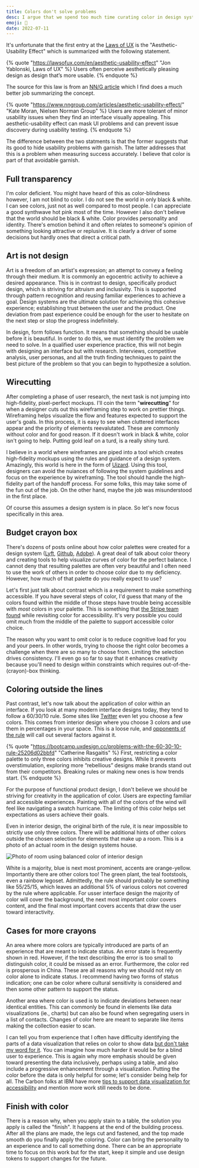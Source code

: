 ```yaml
---
title: Colors don't solve problems
desc: I argue that we spend too much time curating color in design systems and as a result we lose focus against much more important priorities.
emoji: 🎨
date: 2022-07-11
---
```


It's unfortunate that the first entry at the [Laws of UX](https://lawsofux.com/en/) is the "Aesthetic-Usability Effect" which is summarized with the following statement.

{% quote "https://lawsofux.com/en/aesthetic-usability-effect" "Jon Yablonski, Laws of UX" %}
Users often perceive aesthetically pleasing design as design that’s more usable.
{% endquote %}

The source for this law is from an [NN/G article](https://www.nngroup.com/articles/aesthetic-usability-effect/) which I find does a much better job summarizing the concept.

{% quote "https://www.nngroup.com/articles/aesthetic-usability-effect/" "Kate Moran, Nielsen Norman Group" %}
Users are more tolerant of minor usability issues when they find an interface visually appealing. This aesthetic-usability effect can mask UI problems and can prevent issue discovery during usability testing. 
{% endquote %}

The difference between the two statments is that the former suggests that its good to hide usability problems with garnish. The latter addresses that this is a problem when measuring success accurately. I believe that color is part of that avoidable garnish.

## Full transparency

I'm color deficient. You might have heard of this as color-blindness however, I am not blind to color. I do not see the world in only black & white. I can see colors, just not as well compared to most people. I can appreciate a good synthwave hot pink most of the time. However I also don't believe that the world should be black & white. Color provides personality and identity. There's emotion behind it and often relates to someone's opinion of something looking attractive or replusive. It is clearly a driver of some decisions but hardly ones that direct a critical path.

## Art is not design

Art is a freedom of an artist's expression; an attempt to convey a feeling through their medium. It is commonly an egocentric activity to achieve a desired appearance. This is in contrast to design, specifically product design, which is striving for altruism and inclusivity. This is supported through pattern recognition and reusing familiar experiences to achieve a goal. Design systems are the ultimate solution for achieving this cohesive experience; establishing trust between the user and the product. One deviation from past experience could be enough for the user to hesitate on the next step or stop the progress indefinitely.

In design, form follows function. It means that something should be usable before it is beautiful. In order to do this, we must identify the problem we need to solve. In a qualified user experience practice, this will not begin with designing an interface but with research. Interviews, competitive analysis, user personas, and all the truth finding techniques to paint the best picture of the problem so that you can begin to hypothesize a solution.

## Wirecutting

After completing a phase of user research, the next task is not jumping into high-fidelity, pixel-perfect mockups. I'll coin the term "**wirecutting**" for when a designer cuts out this wireframing step to work on prettier things. Wireframing helps visualize the flow and features expected to support the user's goals. In this process, it is easy to see when cluttered interfaces appear and the priority of elements reevalutated. These are commonly without color and for good reason. If it doesn't work in black & white, color isn't going to help. Putting gold leaf on a turd, is a really shiny turd.

I believe in a world where wireframes are piped into a tool which creates high-fidelity mockups using the rules and guidance of a design system. Amazingly, this world is here in the form of [Uizard](https://uizard.io/). Using this tool, designers can avoid the nuiances of following the system guidelines and focus on the experience by wireframing. The tool should handle the high-fidelity part of the handoff process. For some folks, this may take some of the fun out of the job. On the other hand, maybe the job was misunderstood in the first place.

Of course this assumes a design system is in place. So let's now focus specifically in this area.

## Budget crayon box

There's dozens of posts online about how color palettes were created for a design system ([Lyft](https://design.lyft.com/re-approaching-color-9e604ba22c88), [Github](https://github.blog/2022-06-14-accelerating-github-theme-creation-with-color-tooling/), [Adobe](https://adobe.design/stories/design-for-scale/reinventing-adobe-spectrum-s-colors)). A great deal of talk about color theory and creating tools to help visualize curves of color for the perfect balance. I cannot deny that resulting palettes are often very beautiful and I often need to use the work of others in order to choose color due to my deficiency. However, how much of that palette do you really expect to use?

Let's first just talk about contrast which is a requirement to make something accessible. If you have several steps of color, I'd guess that many of the colors found within the middle of those steps have trouble being accessible with _most_ colors in your palette. This is something that [the Stripe team found](https://stripe.com/blog/accessible-color-systems) while revisiting color for accessibility. It's very possible you could omit much from the middle of the palette to support accessible color choice.

The reason why you want to omit color is to reduce cognitive load for you and your peers. In other words, trying to choose the right color becomes a challenge when there are so many to choose from. Limiting the selection drives consistency. I'll even go so far to say that it enhances creativity because you'll need to design within constraints which requires out-of-the-(crayon)-box thinking.

## Coloring outside the lines

Past contrast, let's now talk about the application of color within an interface. If you look at many modern interface designs today, they tend to follow a 60/30/10 rule. Some sites like [Twitter](https://twitter.com/) even let you choose a few colors. This comes from interior design where you choose 3 colors and use them in percentages in your space. This is a loose rule, and [opponents of the rule](https://bootcamp.uxdesign.cc/problems-with-the-60-30-10-rule-25206d02bbfd) will call out several factors against it. 

{% quote "https://bootcamp.uxdesign.cc/problems-with-the-60-30-10-rule-25206d02bbfd" "Catherine Rasgaitis" %}
First, restricting a color palette to only three colors inhibits creative designs. While it prevents overstimulation, exploring more “rebellious” designs make brands stand out from their competitors. Breaking rules or making new ones is how trends start.
{% endquote %}

For the purpose of functional product design, I don't believe we should be striving for creativity in the application of color. Users are expecting familiar and accessible experiences. Painting with all of the colors of the wind will feel like navigating a swatch hurricane. The limiting of this color helps set expectations as users achieve their goals.

Even in interior design, the original birth of the rule, it is near impossible to strictly use only three colors. There will be additional hints of other colors outside the chosen selection for elements that make up a room. This is a photo of an actual room in the design systems house.

![Photo of room using balanced color of interior design](../images/ds-house-room.jpg)

White is a majority, blue is next most prominent, accents are orange-yellow. Importantly there are other colors too! The green plant, the teal footstools, even a rainbow legoset. Admittedly, the rule should probably be something like 55/25/15, which leaves an additional 5% of various colors not covered by the rule where applicable. For usser interface design the majority of color will cover the background, the next most important color covers content, and the final most important covers accents that draw the user toward interactivity.

## Cases for more crayons

An area where more colors are typically introduced are parts of an experience that are meant to indicate status. An error state is frequently shown in red. However, if the text describing the error is too small to distinguish color, it could be missed as an error. Furthermore, the color red is prosperous in China. These are all reasons why we should not rely on color alone to indicate status. I recommend having two forms of status indication; one can be color where cultural sensitivity is considered and then some other pattern to support the status.

Another area where color is used is to indicate deviations between near identical entities. This can commonly be found in elements like data visualizations (ie., charts) but can also be found when segregating users in a list of contacts. Changes of color here are meant to separate like items making the collection easier to scan.

I can tell you from experience that I often have difficulty identifying the parts of a data visualization that relies on color to show data [but don't take my word for it](https://www.nature.com/articles/d41586-021-02696-z). You can imagine how much harder it would be for a blind user to experience. This is again why more emphasis should be given toward presenting the data inclusively, perhaps using a table, and also include a progressive enhancement through a visualization. Putting the color before the data is only helpful for some; let's consider being help for all. The Carbon folks at IBM have more [tips to support data visualization for accessibility](https://medium.com/carbondesign/color-palettes-and-accessibility-features-for-data-visualization-7869f4874fca) and mention more work still needs to be done.

## Finish with color

There is a reason why, when you apply stain to a table, the solution you apply is called the "finish". It happens at the end of the building process. After all the plans are made, the legs cut and fastened, and the top made smooth do you finally apply the coloring. Color can bring the personality to an experience and to call something done. There can be an appropriate time to focus on this work but for the start, keep it simple and use design tokens to support changes for the future.